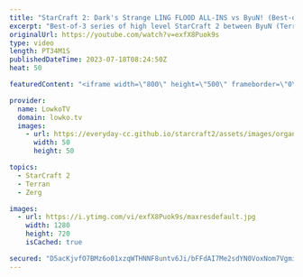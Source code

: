 ```yaml
---
title: "StarCraft 2: Dark's Strange LING FLOOD ALL-INS vs ByuN! (Best-of-3)"
excerpt: "Best-of-3 series of high level StarCraft 2 between ByuN (Terran) and Dark (Zerg). This series is a clear example of two players playing the opponent rather than the matchup. Support my work: https://patreon.com/lowkotv Lowko Merch: https://lowko.shop  My YouTube channels: https://youtube.com/lowkotv"
originalUrl: https://youtube.com/watch?v=exfX8Puok9s
type: video
length: PT34M1S
publishedDateTime: 2023-07-18T08:24:50Z
heat: 50

featuredContent: "<iframe width=\"800\" height=\"500\" frameborder=\"0\" src=\"https://www.youtube.com/embed/exfX8Puok9s\" allow=\"accelerometer; autoplay; encrypted-media; gyroscope; picture-in-picture\" allowfullscreen></iframe>"

provider:
  name: LowkoTV
  domain: lowko.tv
  images:
    - url: https://everyday-cc.github.io/starcraft2/assets/images/organizations/lowko.tv-50x50.jpg
      width: 50
      height: 50

topics:
  - StarCraft 2
  - Terran
  - Zerg

images:
  - url: https://i.ytimg.com/vi/exfX8Puok9s/maxresdefault.jpg
    width: 1280
    height: 720
    isCached: true

secured: "D5acKjvfO7BMz6o01xzqWTHNNF8untv6Ji/bFFdAI7Me2sdYN0VoxNom7VgmiKK3FFU2mkAveWyskJfkprgb/ZMRi488OdkgGlgO+CBUHPUC9IVb9gfonYo3B2BWR+qIsVQrEHrVcY55IN7HYT98UAYUFLxmNdWQq6KAfamCuYmxBNX1Z7w+r6vwkBgILazEzZ2juhGjmlBuRzl9rVa4OQqZrpZvFRFD5rvYOI3kmoVQ1rHU8iJjB9vFCTSktzfQiIlghFpDfmuWD8C+wjq7j8qsbYEnoxQcdXr6/ZJBkJPluncjAK5BQCUBoBVGYp2Ly0N3qenghQxjz5F89DfGA8eOdv+a8QmioMm1I98lXek++l9ih0kxHL3vUUjr0r1wk21xrqXg7YX7CeQQIArDV+2rKBwEDlv/ePK2uuKjmSE=;1aoPtZekvf4juh27A7tf8A=="
---
```


